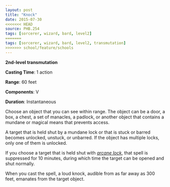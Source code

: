 ```yaml
---
layout: post
title: "Knock"
date: 2015-07-30
<<<<<<< HEAD
source: PHB.254
tags: [sorcerer, wizard, bard, level2]
=======
tags: [sorcerer, wizard, bard, level2, transmutation]
>>>>>>> school/feature/schools
---
```


**2nd-level transmutation**

**Casting Time**: 1 action

**Range**: 60 feet

**Components**: V

**Duration**: Instantaneous

Choose an object that you can see within range. The object can be a door, a box, a chest, a set of manacles, a padlock, or another object that contains a mundane or magical means that prevents access.

A target that is held shut by a mundane lock or that is stuck or barred becomes unlocked, unstuck, or unbarred. If the object has multiple locks, only one of them is unlocked.

If you choose a target that is held shut with *[arcane lock](../arcane-lock/ "arcane lock (lvl 2)")*, that spell is suppressed for 10 minutes, during which time the target can be opened and shut normally.

When you cast the spell, a loud knock, audible from as far away as 300 feet, emanates from the target object.
